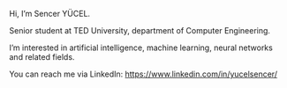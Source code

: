 Hi, I’m Sencer YÜCEL.

Senior student at TED University, department of Computer Engineering.

I’m interested in artificial intelligence, machine learning, neural networks and related fields.

You can reach me via LinkedIn: https://www.linkedin.com/in/yucelsencer/
